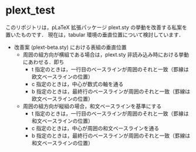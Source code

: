 # plext_test
このリポジトリは，pLaTeX 拡張パッケージ plext.sty の挙動を改善する私案を置いたものです．
現在は，tabular 環境の垂直位置について検討しています．

 * 改善案 (plext-beta.sty) における表組の垂直位置
   * 周囲の組方向が横組である場合は，plext.sty 非読み込み時における挙動にあわせる．即ち
     * t 指定のときは，一行目のベースラインが周囲のそれと一致（罫線は欧文ベースラインの位置）
     * c 指定のときは，中心が数式の軸を通る
     * b 指定のときは，最終行のベースラインが周囲のそれと一致（罫線は欧文ベースラインの位置）
   * 周囲の組方向が縦組の場合，和文ベースラインを基準にする
     * t 指定のときは，一行目のベースラインが周囲のそれと一致（罫線は和文ベースラインの位置）
     * c 指定のときは，中心が周囲の和文ベースラインを通る
     * b 指定のときは，最終行のベースラインが周囲のそれと一致（罫線は和文ベースラインの位置）
     
